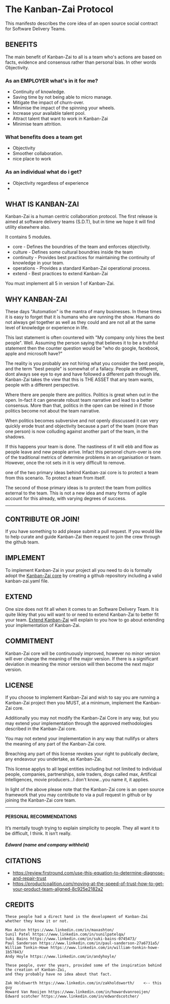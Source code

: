 # The Kanban-Zai Protocol

This manifesto describes the core idea of an open source social contract for Software Delivery Teams.


## BENEFITS

The main benefit of Kanban-Zai to all is a team who's actions are based on facts, evidence and consensus rather 
than personal bias.  In other words Objectivity.

### As an EMPLOYER what's in it for me?
* Continuity of knowledge.
* Saving time by not being able to micro manage.
* Mitigate the impact of churn-over.
* Minimise the impact of the spinning your wheels.
* Increase your available talent pool.
* Attract talent that want to work in Kanban-Zai
* Minimise team attrition.


### What benefits does a team get
* Objectivity
* Smoother collaboration.
* nice place to work

### As an individual what do i get?
* Objectivity regardless of experience
* 


## WHAT IS KANBAN-ZAI

Kanban-Zai is a human centric collaboration protocol.  The first release is aimed at software delivery teams (S.D.T), but
in time we hope it will find utility elsewhere also.

It contains 5 modules.

* core       - Defines the boundries of the team and enforces objectivity.
* culture    - Defines some cultural boundries inside the team
* continuity - Provides best practices for maintaining the continuity of knowledge in your team.
* operations - Provides a standard Kanban-Zai operational process.
* extend     - Best practices to extend Kanban-Zai

You must implement all 5 in version 1 of Kanban-Zai.

## WHY KANBAN-ZAI

These days "Automation" is the mantra of many businesses.  In these times it is easy to forget that it is humans who
are running the show.  Humans do not always gel together as well as they could and are not all at the same level of
knowledge or experience in life.

This last statement is often countered with "My company only hires the best people".   Well.  Assuming the person
saying that believes it to be a truthful statement then the counter question would be "who do google, facebook, apple 
and microsoft have?"

The reality is you probably are not hiring what you consider the best people, and the term "best people" is somewhat of
a fallacy.  People are different, dont always see eye to eye and have followed a different path through life.  
Kanban-Zai takes the view that this is THE ASSET that any team wants, people with a different perspective.

Where there are people there are politics.  Politics is great when out in the open.  In-fact it can generate robust
team narrative and lead to a better consensus.  More than that, politics in the open can be reined in if those politics 
become not about the team narrative.

When politics becomes subversive and not openly disscussed it can very quickly erode trust and objectivity because 
a part of the team (more than one person) is now colluding against another part of the team, in the shadows.

If this happens your team is done.  The nastiness of it will ebb and flow as people leave and new people arrive. Infact
 this personel churn-over is one of the traditional metrics of determine problems in an organisation or team.  However, 
once the rot sets in it is very difficult to remove.

one of the two primary ideas behind Kanban-zai core is to protect a team from this scenario.  To protect a team 
from itself.

The second of those primary ideas is to protect the team from politics external to the team.  This is not a new idea
and many forms of agile account for this already, with varying degrees of success.



---

## CONTRIBUTE OR JOIN!

If you have something to add please submit a pull request. If you would like to help curate and guide Kanban-Zai then
 request to join the crew through the github team.

## IMPLEMENT

To implement Kanban-Zai in your project all you need to do is formally adopt the [Kanban-Zai core](https://github.com/Kanban-Zai/kanban-zai-core/blob/main/modules/0-core.md) 
by creating a github repository including a valid kanban-zai.yaml file.

## EXTEND

One size does not fit all when it comes to an Software Delivery Team.  It is quite likley that you will want to or 
need to extend Kanban-Zai to better fit your team. [Extend Kanban-Zai](https://github.com/Kanban-Zai/kanban-zai-core/blob/main/4-extend.md) will explain to you how to go about extending your implementation of Kanban-Zai.
 
## COMMITMENT

Kanban-Zai core will be continuously improved, however no minor version will ever change the meaning of the major 
version.  If there is a significant deviation in meaning the minor version will then become the next major version.

## LICENSE

If you choose to implement Kanban-Zai and wish to say you are running a Kanban-Zai project then you MUST, at a minimum, 
implement the Kanban-Zai core.

Additionally you may not modify the Kanban-Zai Core in any way, but you may extend your implementation through the 
approved methodologies described in the Kanban-Zai core.

You may not extend your implementation in any way that nullifys or alters the meaning of any part of the Kanban-Zai core.

Breaching any part of this license revokes your right to publically declare, any endeavour you undertake, as Kanban-Zai.

This license applys to all legal entities including but not limited to individual people, companies, partnerships, 
sole traders, dogs called max, Artifical Intelligences, movie producers...I don't know...you name it, it applies.

In light of the above please note that the Kanban-Zai core is an open source framework that you may contribute to via 
a pull request in github or by joining the Kanban-Zai core team.

---

#### PERSONAL RECOMMENDATIONS

It’s mentally tough trying to explain simplicity to people. 
They all want it to be difficult, I think. It isn’t really.
##### Edward (name and company withheld)


## CITATIONS

* https://review.firstround.com/use-this-equation-to-determine-diagnose-and-repair-trust
* https://productcoalition.com/moving-at-the-speed-of-trust-how-to-get-your-product-team-aligned-8c925e2182a2

## CREDITS

    These people had a direct hand in the development of Kanban-Zai whether they knew it or not.
    
    Max Aston https://www.linkedin.com/in/maxashton/
    Sunil Patel https://www.linkedin.com/in/sunilpatelqa/
    Suki Bains https://www.linkedin.com/in/suki-bains-0745473/
    Paul Sanderson https://www.linkedin.com/in/paul-sanderson-27a6731a5/
    William Tonkin-Howe https://www.linkedin.com/in/william-tonkin-howe-1b57843/
    Andy Hoyle https://www.linkedin.com/in/andyhoyle/
    
    These people, over the years, provided some of the inspiration behind the creation of Kanban-Zai,
    and they probably have no idea about that fact.
    
    Zak Holdsworth https://www.linkedin.com/in/zakholdsworth/    <-- this guy
    Howard Van Rooijen https://www.linkedin.com/in/howardvanrooijen/
    Edward scotcher https://www.linkedin.com/in/edwardscotcher/